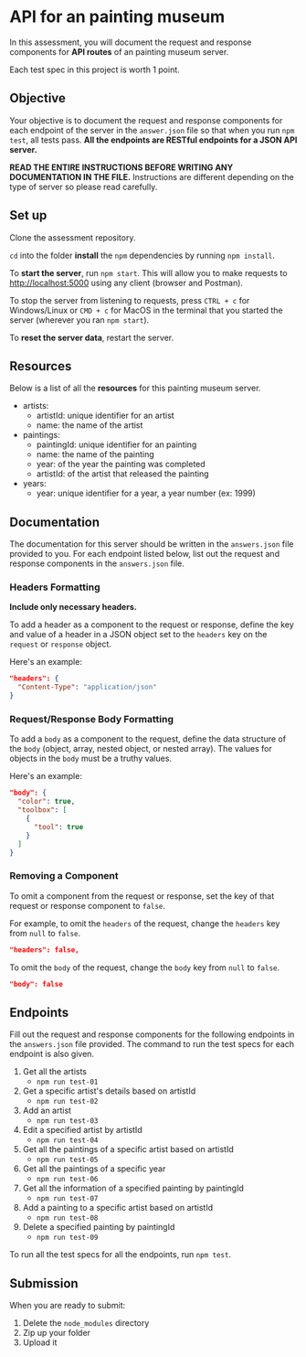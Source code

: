 # API for an painting museum

In this assessment, you will document the request and response components for
**API routes** of an painting museum server.

Each test spec in this project is worth 1 point.

## Objective

Your objective is to document the request and response components for each
endpoint of the server in the `answer.json` file so that when you run
`npm test`, all tests pass. **All the endpoints are RESTful endpoints for a JSON
API server.**

**READ THE ENTIRE INSTRUCTIONS BEFORE WRITING ANY DOCUMENTATION IN THE FILE.**
Instructions are different depending on the type of server so please read
carefully.

## Set up

Clone the assessment repository.

`cd` into the folder **install** the `npm` dependencies by running
`npm install`.

To **start the server**, run `npm start`. This will allow you to make requests
to [http://localhost:5000] using any client (browser and Postman).

To stop the server from listening to requests, press `CTRL + c` for
Windows/Linux or `CMD + c` for MacOS in the terminal that you started the server
(wherever you ran `npm start`).

To **reset the server data**, restart the server.

## Resources

Below is a list of all the **resources** for this painting museum server.

- artists:
  - artistId: unique identifier for an artist
  - name: the name of the artist
- paintings:
  - paintingId: unique identifier for an painting
  - name: the name of the painting
  - year: of the year the painting was completed
  - artistId: of the artist that released the painting
- years:
  - year: unique identifier for a year, a year number (ex: 1999)

## Documentation

The documentation for this server should be written in the `answers.json` file
provided to you. For each endpoint listed below, list out the request and
response components in the `answers.json` file.

### Headers Formatting

**Include only necessary headers.**

To add a header as a component to the request or response, define the key and
value of a header in a JSON object set to the `headers` key on the `request`
or `response` object.

Here's an example:

```json
"headers": {
  "Content-Type": "application/json"
}
```

### Request/Response Body Formatting

To add a `body` as a component to the request, define the data structure of the
`body` (object, array, nested object, or nested array). The values for objects
in the `body` must be a truthy values.

Here's an example:

```json
"body": {
  "color": true,
  "toolbox": [
    {
      "tool": true
    }
  ]
}
```

### Removing a Component

To omit a component from the request or response, set the key of that request
or response component to `false`.

For example, to omit the `headers` of the request, change the `headers` key from
`null` to `false`.

```json
"headers": false,
```

To omit the `body` of the request, change the `body` key from `null` to `false`.

```json
"body": false
```

## Endpoints

Fill out the request and response components for the following endpoints in the
`answers.json` file provided. The command to run the test specs for each
endpoint is also given.

1. Get all the artists
   - `npm run test-01`
2. Get a specific artist's details based on artistId
   - `npm run test-02`
3. Add an artist
   - `npm run test-03`
4. Edit a specified artist by artistId
   - `npm run test-04`
5. Get all the paintings of a specific artist based on artistId
   - `npm run test-05`
6. Get all the paintings of a specific year
   - `npm run test-06`
7. Get all the information of a specified painting by paintingId
   - `npm run test-07`
8. Add a painting to a specific artist based on artistId
   - `npm run test-08`
9. Delete a specified painting by paintingId
   - `npm run test-09`

To run all the test specs for all the endpoints, run `npm test`.

## Submission

When you are ready to submit:

1. Delete the `node_modules` directory
2. Zip up your folder
3. Upload it

[http://localhost:5000]: http://localhost:5000
[https://github.com/appacademy/assessment-for-week-08-v2-version-a-json-api-server]: https://github.com/appacademy/assessment-for-week-08-v2-version-a-json-api-server